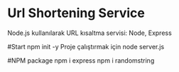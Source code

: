 # Url Shortening Service
Node.js kullanılarak URL kısaltma servisi: Node, Express

#Start
npm init -y
Proje çalıştırmak için
node server.js

#NPM package
npm i express
npm i randomstring

